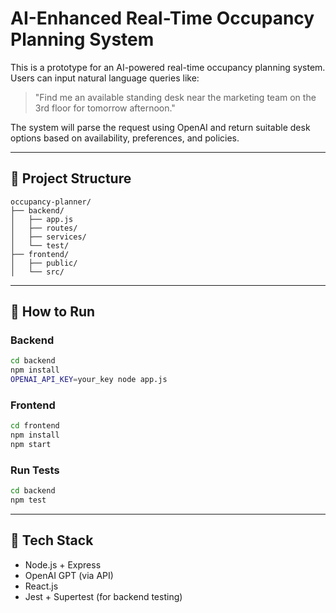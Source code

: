 
# AI-Enhanced Real-Time Occupancy Planning System

This is a prototype for an AI-powered real-time occupancy planning system. Users can input natural language queries like:

> "Find me an available standing desk near the marketing team on the 3rd floor for tomorrow afternoon."

The system will parse the request using OpenAI and return suitable desk options based on availability, preferences, and policies.

---

## 📁 Project Structure

```
occupancy-planner/
├── backend/
│   ├── app.js
│   ├── routes/
│   ├── services/
│   └── test/
├── frontend/
│   ├── public/
│   └── src/
```

---

## 🚀 How to Run

### Backend

```bash
cd backend
npm install
OPENAI_API_KEY=your_key node app.js
```

### Frontend

```bash
cd frontend
npm install
npm start
```

### Run Tests

```bash
cd backend
npm test
```

---

## 🧠 Tech Stack

- Node.js + Express
- OpenAI GPT (via API)
- React.js
- Jest + Supertest (for backend testing)

